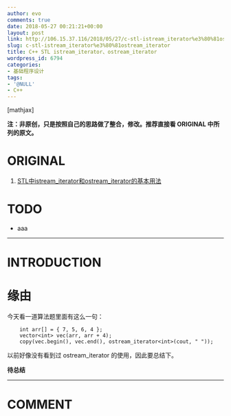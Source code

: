```yaml
---
author: evo
comments: true
date: 2018-05-27 00:21:21+00:00
layout: post
link: http://106.15.37.116/2018/05/27/c-stl-istream_iterator%e3%80%81ostream_iterator/
slug: c-stl-istream_iterator%e3%80%81ostream_iterator
title: C++ STL istream_iterator、ostream_iterator
wordpress_id: 6794
categories:
- 基础程序设计
tags:
- '@NULL'
- C++
---
```


<!-- more -->

[mathjax]

**注：非原创，只是按照自己的思路做了整合，修改。推荐直接看 ORIGINAL 中所列的原文。**


# ORIGINAL





 	
  1. [STL中istream_iterator和ostream_iterator的基本用法](https://www.cnblogs.com/VIPler/p/4367308.html)




# TODO





 	
  * aaa





* * *





# INTRODUCTION





# 缘由


今天看一道算法题里面有这么一句：

    
    	int arr[] = { 7, 5, 6, 4 };
    	vector<int> vec(arr, arr + 4);
    	copy(vec.begin(), vec.end(), ostream_iterator<int>(cout, " "));


以前好像没有看到过 ostream_iterator 的使用，因此要总结下。



**待总结**





















* * *





# COMMENT




